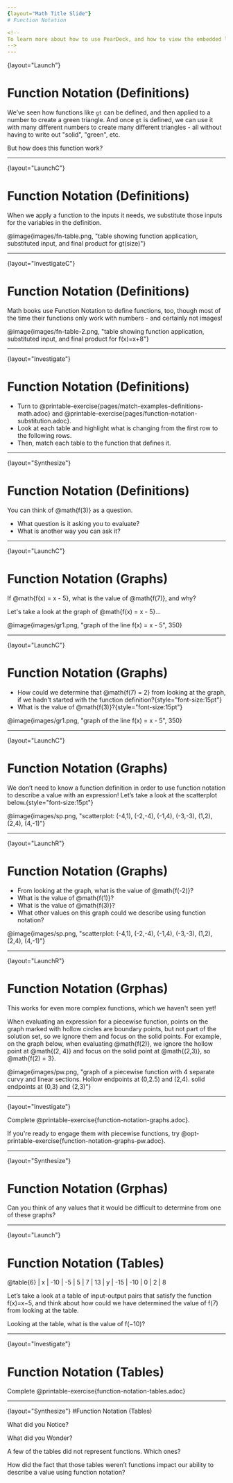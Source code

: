 ```yaml
---
{layout="Math Title Slide"}
# Function Notation

<!--
To learn more about how to use PearDeck, and how to view the embedded links on these slides without going into present mode visit https://help.peardeck.com/en
-->
---
```

{layout="Launch"}
# Function Notation (Definitions)
 
 We’ve seen how functions like `gt` can be defined, and then applied to a number to create a green triangle. And once `gt` is defined, we can use it with many different numbers to create many different triangles - all without having to write out "solid", "green", etc.

But how does this function work?


---
{layout="LaunchC"}
# Function Notation (Definitions)

When we apply a function to the inputs it needs, we substitute those inputs for the variables in the definition.

@image{images/fn-table.png, "table showing function application, substituted input, and final product for gt(size)"}

---
{layout="InvestigateC"}
# Function Notation (Definitions)

Math books use Function Notation to define functions, too, though most of the time their functions only work with numbers - and certainly not images! 



@image{images/fn-table-2.png, "table showing function application, substituted input, and final product for f(x)=x+8"}


---
{layout="Investigate"}
# Function Notation (Definitions)

- Turn to @printable-exercise{pages/match-examples-definitions-math.adoc} and @printable-exercise{pages/function-notation-substitution.adoc}.
- Look at each table and highlight what is changing from the first row to the following rows.
- Then, match each table to the function that defines it.

<!--
You may also want to have students complete @opt-online-exercise{https://teacher.desmos.com/activitybuilder/custom/60aa5c452505ed0802bfff38, Matching Examples & Function Definitions (Math)}
-->

---
{layout="Synthesize"}
# Function Notation (Definitions)

You can think of @math{f(3)} as a question.
* What question is it asking you to evaluate?
* What is another way you can ask it?


<!--
You can think of @math{f(3)} as a question.
* What question is it asking you to evaluate?
** _What is the value of @math{x + 8} when @math{x} is 3?_
* What is another way you can ask it?
** _What is @math{3 + 8}?_
-->

---
{layout="LaunchC"}
# Function Notation (Graphs)

If @math{f(x) = x - 5}, what is the value of @math{f(7)}, and why?

Let's take a look at the graph of @math{f(x) = x - 5}...

@image{images/gr1.png, "graph of the line f(x) = x - 5", 350}

---
{layout="LaunchC"}
# Function Notation (Graphs)

* How could we determine that @math{f(7) = 2} from looking at the graph, if we hadn't started with the function definition?{style="font-size:15pt"}
* What is the value of @math{f(3)}?{style="font-size:15pt"}

@image{images/gr1.png, "graph of the line f(x) = x - 5", 350}


<!--
* How could we have determined that @math{f(7) = 2} from looking at the graph, if we hadn't started with the function definition?
** _We could have looked for a point whose x-coordinate was 2 and found the point (7, 2), the y-value is 2, which tells us that the output of the function when x is 7 is 2._
* What is the value of @math{f(3)}?
** _-2_
-->


---
{layout="LaunchC"}
# Function Notation (Graphs)

We don’t need to know a function definition in order to use function notation to describe a value with an expression! Let’s take a look at the scatterplot below.{style="font-size:15pt"}

@image{images/sp.png, "scatterplot: (-4,1), (-2,-4), (-1,4), (-3,-3), (1,2), (2,4), (4,-1)"}

---
{layout="LaunchR"}
# Function Notation (Graphs)

* From looking at the graph, what is the value of @math{f(-2)}?
* What is the value of @math{f(1)}?
* What is the value of @math{f(3)}?
* What other values on this graph could we describe using function notation?

@image{images/sp.png, "scatterplot: (-4,1), (-2,-4), (-1,4), (-3,-3), (1,2), (2,4), (4,-1)"}


<!--
* From looking at the graph, what is the value of @math{f(-2)}?
** _-4_
* What is the value of @math{f(1)}?
** _2_
* What is the value of @math{f(3)}?
** _There isn't one! It's undefined._
* What other values on this graph could we describe using function notation?
** _Answers will vary... for example, @math{f(-1) = 4} ...or... @math{f(2) = 4}_
-->

---
{layout="LaunchR"}	
# Function Notation (Grphas)

This works for even more complex functions, which we haven't seen yet!

When evaluating an expression for a piecewise function, points on the graph marked with hollow circles are boundary points, but not part of the solution set, so we ignore them and focus on the solid points. For example, on the graph below, when evaluating @math{f(2)}, we ignore the hollow point at @math{(2, 4)} and focus on the solid point at @math{(2,3)}, so @math{f(2) = 3}.

@image{images/pw.png, "graph of a piecewise function with 4 separate curvy and linear sections. Hollow endpoints at (0,2.5) and (2,4). solid endpoints at (0,3) and (2,3)"}


---
{layout="Investigate"}

Complete @printable-exercise{function-notation-graphs.adoc}.

If you're ready to engage them with piecewise functions, try @opt-printable-exercise{function-notation-graphs-pw.adoc}.

---
{layout="Synthesize"}
# Function Notation (Grphas)

Can you think of any values that it would be difficult to determine from one of these graphs?

<!--
It would be hard to be precise for many of the points on the graphs that curve. For example, f(4) on the second graph would have to be a decimal value and it’s hard to know exactly what the decimal should be without a function definition to evaluate.
-->

---
{layout="Launch"}
# Function Notation (Tables)

@table{6}
| x | -10 | -5  | 5 | 7 | 13
| y | -15 | -10 | 0 | 2 | 8

Let’s take a look at a table of input-output pairs that satisfy the function f(x)=x−5, and think about how could we have determined the value of f(7) from looking at the table.

Looking at the table, what is the value of f(−10)?

---
{layout="Investigate"}
# Function Notation (Tables)

Complete @printable-exercise{function-notation-tables.adoc}

---
{layout="Synthesize"}
#Function Notation (Tables)

What did you Notice?

What did you Wonder?

A few of the tables did not represent functions. Which ones?

How did the fact that those tables weren’t functions impact our ability to describe a value using function notation?


<!-- Response to the last two questions: The last one in the top row, the last one in the middle row and the 3rd one in the bottom row; When x appeared more than once in the table and was associated with different outputs, it wasn’t clear what number the expression should evaluate to.
-->
